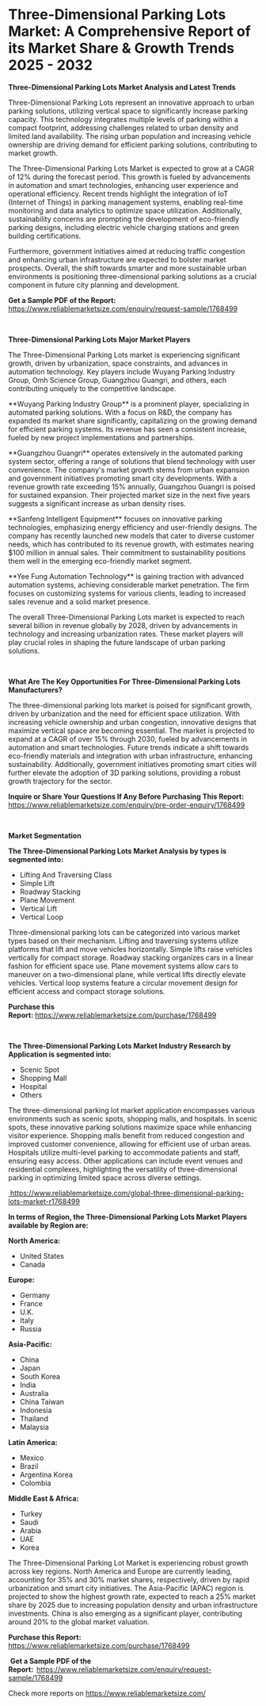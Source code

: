 <p><h1>Three-Dimensional Parking Lots Market: A Comprehensive Report of its Market Share & Growth Trends 2025 - 2032</h1></p><p><strong>Three-Dimensional Parking Lots Market Analysis and Latest Trends</strong></p>
<p><p>Three-Dimensional Parking Lots represent an innovative approach to urban parking solutions, utilizing vertical space to significantly increase parking capacity. This technology integrates multiple levels of parking within a compact footprint, addressing challenges related to urban density and limited land availability. The rising urban population and increasing vehicle ownership are driving demand for efficient parking solutions, contributing to market growth.</p><p>The Three-Dimensional Parking Lots Market is expected to grow at a CAGR of 12% during the forecast period. This growth is fueled by advancements in automation and smart technologies, enhancing user experience and operational efficiency. Recent trends highlight the integration of IoT (Internet of Things) in parking management systems, enabling real-time monitoring and data analytics to optimize space utilization. Additionally, sustainability concerns are prompting the development of eco-friendly parking designs, including electric vehicle charging stations and green building certifications.</p><p>Furthermore, government initiatives aimed at reducing traffic congestion and enhancing urban infrastructure are expected to bolster market prospects. Overall, the shift towards smarter and more sustainable urban environments is positioning three-dimensional parking solutions as a crucial component in future city planning and development.</p></p>
<p><strong>Get a Sample PDF of the Report:&nbsp;</strong> <a href="https://www.reliablemarketsize.com/enquiry/request-sample/1768499?utm_campaign=2781&utm_medium=2&utm_source=Github&utm_content=ia&utm_term=11042025&utm_id=three-dimensional-parking-lots">https://www.reliablemarketsize.com/enquiry/request-sample/1768499</a></p>
<p>&nbsp;</p>
<p><strong>Three-Dimensional Parking Lots Major Market Players</strong></p>
<p><p>The Three-Dimensional Parking Lots market is experiencing significant growth, driven by urbanization, space constraints, and advances in automation technology. Key players include Wuyang Parking Industry Group, Omh Science Group, Guangzhou Guangri, and others, each contributing uniquely to the competitive landscape.</p><p>**Wuyang Parking Industry Group** is a prominent player, specializing in automated parking solutions. With a focus on R&D, the company has expanded its market share significantly, capitalizing on the growing demand for efficient parking systems. Its revenue has seen a consistent increase, fueled by new project implementations and partnerships.</p><p>**Guangzhou Guangri** operates extensively in the automated parking system sector, offering a range of solutions that blend technology with user convenience. The company's market growth stems from urban expansion and government initiatives promoting smart city developments. With a revenue growth rate exceeding 15% annually, Guangzhou Guangri is poised for sustained expansion. Their projected market size in the next five years suggests a significant increase as urban density rises.</p><p>**Sanfeng Intelligent Equipment** focuses on innovative parking technologies, emphasizing energy efficiency and user-friendly designs. The company has recently launched new models that cater to diverse customer needs, which has contributed to its revenue growth, with estimates nearing $100 million in annual sales. Their commitment to sustainability positions them well in the emerging eco-friendly market segment.</p><p>**Yee Fung Automation Technology** is gaining traction with advanced automation systems, achieving considerable market penetration. The firm focuses on customizing systems for various clients, leading to increased sales revenue and a solid market presence.</p><p>The overall Three-Dimensional Parking Lots market is expected to reach several billion in revenue globally by 2028, driven by advancements in technology and increasing urbanization rates. These market players will play crucial roles in shaping the future landscape of urban parking solutions.</p></p>
<p>&nbsp;</p>
<p><strong>What Are The Key Opportunities For Three-Dimensional Parking Lots Manufacturers?</strong></p>
<p><p>The three-dimensional parking lots market is poised for significant growth, driven by urbanization and the need for efficient space utilization. With increasing vehicle ownership and urban congestion, innovative designs that maximize vertical space are becoming essential. The market is projected to expand at a CAGR of over 15% through 2030, fueled by advancements in automation and smart technologies. Future trends indicate a shift towards eco-friendly materials and integration with urban infrastructure, enhancing sustainability. Additionally, government initiatives promoting smart cities will further elevate the adoption of 3D parking solutions, providing a robust growth trajectory for the sector.</p></p>
<p><strong>Inquire or Share Your Questions If Any Before Purchasing This Report:</strong> <a href="https://www.reliablemarketsize.com/enquiry/pre-order-enquiry/1768499?utm_campaign=2781&utm_medium=2&utm_source=Github&utm_content=ia&utm_term=11042025&utm_id=three-dimensional-parking-lots">https://www.reliablemarketsize.com/enquiry/pre-order-enquiry/1768499</a></p>
<p>&nbsp;</p>
<p><strong>Market Segmentation</strong></p>
<p><strong>The Three-Dimensional Parking Lots Market Analysis by types is segmented into:</strong></p>
<p><ul><li>Lifting And Traversing Class</li><li>Simple Lift</li><li>Roadway Stacking</li><li>Plane Movement</li><li>Vertical Lift</li><li>Vertical Loop</li></ul></p>
<p><p>Three-dimensional parking lots can be categorized into various market types based on their mechanism. Lifting and traversing systems utilize platforms that lift and move vehicles horizontally. Simple lifts raise vehicles vertically for compact storage. Roadway stacking organizes cars in a linear fashion for efficient space use. Plane movement systems allow cars to maneuver on a two-dimensional plane, while vertical lifts directly elevate vehicles. Vertical loop systems feature a circular movement design for efficient access and compact storage solutions.</p></p>
<p><strong>Purchase this Report:&nbsp;</strong><a href="https://www.reliablemarketsize.com/purchase/1768499?utm_campaign=2781&utm_medium=2&utm_source=Github&utm_content=ia&utm_term=11042025&utm_id=three-dimensional-parking-lots">https://www.reliablemarketsize.com/purchase/1768499</a></p>
<p>&nbsp;</p>
<p><strong>The Three-Dimensional Parking Lots Market Industry Research by Application is segmented into:</strong></p>
<p><ul><li>Scenic Spot</li><li>Shopping Mall</li><li>Hospital</li><li>Others</li></ul></p>
<p><p>The three-dimensional parking lot market application encompasses various environments such as scenic spots, shopping malls, and hospitals. In scenic spots, these innovative parking solutions maximize space while enhancing visitor experience. Shopping malls benefit from reduced congestion and improved customer convenience, allowing for efficient use of urban areas. Hospitals utilize multi-level parking to accommodate patients and staff, ensuring easy access. Other applications can include event venues and residential complexes, highlighting the versatility of three-dimensional parking in optimizing limited space across diverse settings.</p></p>
<p><a href="https://www.reliablemarketsize.com/global-three-dimensional-parking-lots-market-r1768499?utm_campaign=2781&utm_medium=2&utm_source=Github&utm_content=ia&utm_term=11042025&utm_id=three-dimensional-parking-lots">&nbsp;https://www.reliablemarketsize.com/global-three-dimensional-parking-lots-market-r1768499</a></p>
<p><strong>In terms of Region, the Three-Dimensional Parking Lots Market Players available by Region are:</strong></p>
<p>
    <p> <strong> North America: </strong>
        <ul>
            <li>United States</li>
            <li>Canada</li>
        </ul>
        </p> 
    <p> <strong> Europe: </strong>
        <ul>
            <li>Germany</li>
            <li>France</li>
            <li>U.K.</li>
            <li>Italy</li>
            <li>Russia</li>
        </ul>
        </p> 
    <p> <strong> Asia-Pacific: </strong>
        <ul>
            <li>China</li>
            <li>Japan</li>
            <li>South Korea</li>
            <li>India</li>
            <li>Australia</li>
            <li>China Taiwan</li>
            <li>Indonesia</li>
            <li>Thailand</li>
            <li>Malaysia</li>
        </ul>
        </p> 
    <p> <strong> Latin America: </strong>
        <ul>
            <li>Mexico</li>
            <li>Brazil</li>
            <li>Argentina Korea</li>
            <li>Colombia</li>
        </ul>
        </p> 
    <p> <strong> Middle East & Africa: </strong>
        <ul>
            <li>Turkey</li>
            <li>Saudi</li>
            <li>Arabia</li>
            <li>UAE</li>
            <li>Korea</li>
        </ul>
    </p>
    </p>
<p><p>The Three-Dimensional Parking Lot Market is experiencing robust growth across key regions. North America and Europe are currently leading, accounting for 35% and 30% market shares, respectively, driven by rapid urbanization and smart city initiatives. The Asia-Pacific (APAC) region is projected to show the highest growth rate, expected to reach a 25% market share by 2025 due to increasing population density and urban infrastructure investments. China is also emerging as a significant player, contributing around 20% to the global market valuation.</p></p>
<p><strong>Purchase this Report: </strong><a href="https://www.reliablemarketsize.com/purchase/1768499?utm_campaign=2781&utm_medium=2&utm_source=Github&utm_content=ia&utm_term=11042025&utm_id=three-dimensional-parking-lots">https://www.reliablemarketsize.com/purchase/1768499</a></p>
<p>&nbsp;<strong>Get a Sample PDF of the Report:&nbsp;&nbsp;</strong><a href="https://www.reliablemarketsize.com/enquiry/request-sample/1768499?utm_campaign=2781&utm_medium=2&utm_source=Github&utm_content=ia&utm_term=11042025&utm_id=three-dimensional-parking-lots">https://www.reliablemarketsize.com/enquiry/request-sample/1768499</a></p>
<p><strong></strong></p>
<p>Check more reports on <a href="https://www.reliablemarketsize.com/?utm_campaign=2781&utm_medium=2&utm_source=Github&utm_content=ia&utm_term=11042025&utm_id=three-dimensional-parking-lots">https://www.reliablemarketsize.com/</a></p>